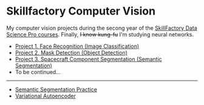 # Skillfactory Computer Vision
My computer vision projects during the secong year of the [SkillFactory Data Science Pro courses](https://skillfactory.ru/data-scientist-pro). Finally, ~~I know kung-fu~~ I'm studying neural networks.

* [Project 1. Face Recognition (Image Classification)](https://github.com/DKudryavtsev/Skillfactory-CV/tree/master/CV_Project1-FaceRecognition)
* [Project 2. Mask Detection (Object Detection)](https://github.com/DKudryavtsev/Skillfactory-CV/tree/master/CV_Project2-MaskDetection)
* [Project 3. Spacecraft Component Segmentation (Semantic Segmentation)](https://github.com/DKudryavtsev/Skillfactory-CV/tree/master/CV_Project3-SpacecraftComponentSegmentation)
* To be continued...

---

* [Semantic Segmentation Practice](https://github.com/DKudryavtsev/Skillfactory-CV/tree/master/Segmentation_Practice)
* [Variational Autoencoder](https://github.com/DKudryavtsev/Skillfactory-CV/tree/master/VariationalAutoEncoder)